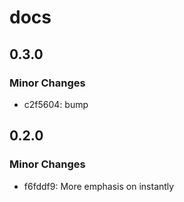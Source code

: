 # docs

## 0.3.0

### Minor Changes

- c2f5604: bump

## 0.2.0

### Minor Changes

- f6fddf9: More emphasis on instantly
